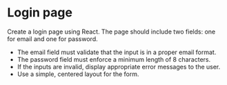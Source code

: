 # Login page

Create a login page using React. The page should include two fields: one for email and one for password. 

- The email field must validate that the input is in a proper email format.
- The password field must enforce a minimum length of 8 characters.
- If the inputs are invalid, display appropriate error messages to the user.
- Use a simple, centered layout for the form.
